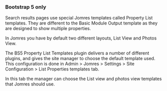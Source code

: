 ### Bootstrap 5 only

Search results pages use special Jomres templates called Property List templates. They are different to the Basic Module Output template as they are designed to show multiple properties.

In Jomres you have by default two different layouts, List View and Photos View.

The BS5 Property List Templates plugin delivers a number of different plugins, and gives the site manager to choose the default template used. This configuration is done in Admin > Jomres > Settings > Site Configuration > List Properties templates tab.

In this tab the manager can choose the List view and photos view templates that Jomres should use.






